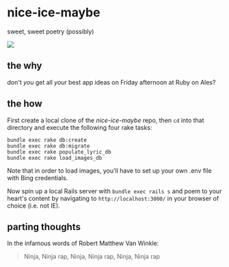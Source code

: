 # nice-ice-maybe
sweet, sweet poetry (possibly)

![](http://foodnetwork.sndimg.com/content/dam/images/food/fullset/2012/4/5/2/FNM_050112-Ted-Farmers-Market-001_s4x3.jpg.rend.sniipadlarge.jpeg)

## the why
don't _you_ get all _your_ best app ideas on Friday afternoon at Ruby on Ales?

## the how
First create a local clone of the _nice-ice-maybe_ repo, then `cd` into that directory and execute the following four rake tasks:

```
bundle exec rake db:create
bundle exec rake db:migrate
bundle exec rake populate_lyric_db
bundle exec rake load_images_db
```

Note that in order to load images, you'll have to set up your own .env file with Bing credentials.

Now spin up a local Rails server with `bundle exec rails s` and poem to your heart's content by navigating to `http://localhost:3000/` in your browser of choice (i.e. not IE).

## parting thoughts
In the infamous words of Robert Matthew Van Winkle:
>Ninja, Ninja rap, Ninja, Ninja rap, Ninja, Ninja rap